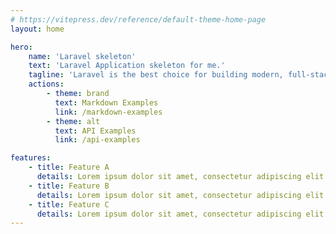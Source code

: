 ```yaml
---
# https://vitepress.dev/reference/default-theme-home-page
layout: home

hero:
    name: 'Laravel skeleton'
    text: 'Laravel Application skeleton for me.'
    tagline: 'Laravel is the best choice for building modern, full-stack web applications.'
    actions:
        - theme: brand
          text: Markdown Examples
          link: /markdown-examples
        - theme: alt
          text: API Examples
          link: /api-examples

features:
    - title: Feature A
      details: Lorem ipsum dolor sit amet, consectetur adipiscing elit
    - title: Feature B
      details: Lorem ipsum dolor sit amet, consectetur adipiscing elit
    - title: Feature C
      details: Lorem ipsum dolor sit amet, consectetur adipiscing elit
---
```

